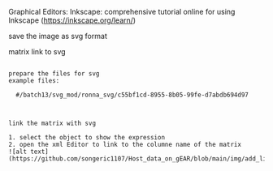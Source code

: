 



Graphical Editors:
  Inkscape: 
  comprehensive tutorial online for using Inkscape (https://inkscape.org/learn/)

save the image as svg format




matrix link to svg

```{r pressure, echo=FALSE}

prepare the files for svg 
example files:
  
  #/batch13/svg_mod/ronna_svg/c55bf1cd-8955-8b05-99fe-d7abdb694d97
  
```




```{}

link the matrix with svg

1. select the object to show the expression
2. open the xml Editor to link to the columne name of the matrix
![alt text](https://github.com/songeric1107/Host_data_on_gEAR/blob/main/img/add_link_to_svg1.jpg)


```

